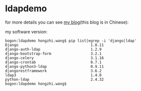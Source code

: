 # ldapdemo
for more details you can see [my blog](http://www.cnblogs.com/WisWang/p/6820304.html)(this blog is in Chinese):

my software version:

    bogon:ldapdemo hongzhi.wang$ pip list|egrep -i 'django|ldap'
    Django                                 1.8.11
    django-auth-ldap                       1.2.9
    django-bootstrap-form                  3.2.1
    django-celery                          3.1.16
    django-crontab                         0.7.1
    django-python3-ldap                    0.9.11
    djangorestframework                    3.6.2
    ldap3                                  1.4.0
    python-ldap                            2.4.32
    bogon:ldapdemo hongzhi.wang$
